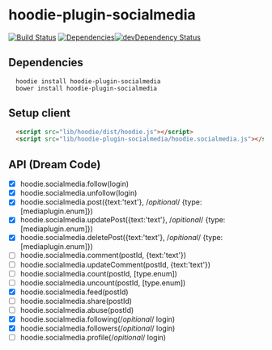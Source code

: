 hoodie-plugin-socialmedia
====================
[![Build Status](https://travis-ci.org/goappes/hoodie-plugin-socialmedia.svg?branch=master)](https://travis-ci.org/goappes/hoodie-plugin-socialmedia) [![Dependencies](https://david-dm.org/goappes/hoodie-plugin-socialmedia.png)](https://david-dm.org/goappes/hoodie-plugin-socialmedia)[![devDependency Status](https://david-dm.org/goappes/hoodie-plugin-socialmedia/dev-status.svg)](https://david-dm.org/goappes/hoodie-plugin-socialmedia#info=devDependencies)

## Dependencies
```shell
  hoodie install hoodie-plugin-socialmedia
  bower install hoodie-plugin-socialmedia
```


## Setup client
```html
  <script src="lib/hoodie/dist/hoodie.js"></script>
  <script src="lib/hoodie-plugin-socialmedia/hoodie.socialmedia.js"></script>
```

## API (Dream Code)
-  [x] hoodie.socialmedia.follow(login)
-  [x] hoodie.socialmedia.unfollow(login)
-  [x] hoodie.socialmedia.post({text:'text'}, /*opitional*/ {type: [mediaplugin.enum]})
-  [x] hoodie.socialmedia.updatePost({text:'text'}, /*opitional*/ {type: [mediaplugin.enum]})
-  [x] hoodie.socialmedia.deletePost({text:'text'}, /*opitional*/ {type: [mediaplugin.enum]})
-  [ ] hoodie.socialmedia.comment(postId, {text:'text'})
-  [ ] hoodie.socialmedia.updateComment(postId, {text:'text'})
-  [ ] hoodie.socialmedia.count(postId, [type.enum]) 
-  [ ] hoodie.socialmedia.uncount(postId, [type.enum])
-  [x] hoodie.socialmedia.feed(postId)
-  [ ] hoodie.socialmedia.share(postId)
-  [ ] hoodie.socialmedia.abuse(postId)
-  [x] hoodie.socialmedia.following(/*opitional*/ login)
-  [x] hoodie.socialmedia.followers(/*opitional*/ login)
-  [ ] hoodie.socialmedia.profile(/*opitional*/ login)
